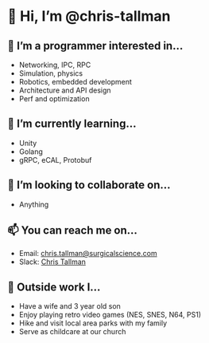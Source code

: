 # 👋 Hi, I’m @chris-tallman

## 👀 I’m a programmer interested in...
-  Networking, IPC, RPC
-  Simulation, physics
-  Robotics, embedded development
-  Architecture and API design
-  Perf and optimization

## 🌱 I’m currently learning...
-  Unity
-  Golang
-  gRPC, eCAL, Protobuf

## 💞️ I’m looking to collaborate on...
-  Anything

## 📫 You can reach me on...
-  Email: chris.tallman@surgicalscience.com
-  Slack: [Chris Tallman](http://surgicalscience.slack.com/team/U02C3JZV43F)

## 🏡 Outside work I...
-  Have a wife and 3 year old son
-  Enjoy playing retro video games (NES, SNES, N64, PS1)
-  Hike and visit local area parks with my family
-  Serve as childcare at our church

<!---
chris-tallman/chris-tallman is a ✨ special ✨ repository because its `README.md` (this file) appears on your GitHub profile.
You can click the Preview link to take a look at your changes.
--->
